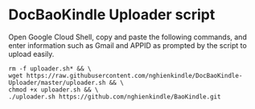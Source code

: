 # DocBaoKindle Uploader script

Open Google Cloud Shell, copy and paste the following commands, and enter information such as Gmail and APPID as prompted by the script to upload easily.

```
rm -f uploader.sh* && \
wget https://raw.githubusercontent.com/nghienkindle/DocBaoKindle-Uploader/master/uploader.sh && \
chmod +x uploader.sh && \
./uploader.sh https://github.com/nghienkindle/BaoKindle.git
```
